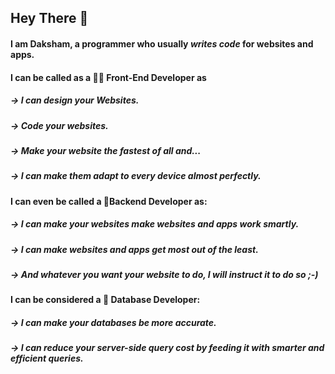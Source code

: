 ## Hey There 👋
#### I am Daksham, a **programmer** who usually *writes code* for websites and apps.

#### I can be called as a  👨‍🎨	**Front-End Developer** as
#####  -> I can *design* your Websites.
#####  -> *Code* your websites.
#####  -> Make your website the *fastest of all* and...
#####  -> I can make them *adapt to every device* almost perfectly.

#### I can even be called a 🤖**Backend Developer** as:
#####  -> I can make your websites *make websites and apps work smartly*.
#####  -> I can make websites and apps *get most out of the least*.
#####  -> And whatever you want your website to do, I will *instruct it* to do so ;-)

#### I can be considered a 🤗	**Database Developer**:
#####  -> I can make your databases be more *accurate*.
#####  -> I can reduce your server-side query cost by feeding it with *smarter and efficient queries*.
